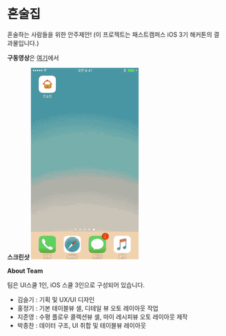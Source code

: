 # 혼술집

혼술하는 사람들을 위한 안주제안!
(이 프로젝트는 패스트캠퍼스 iOS 3기 해커톤의 결과물입니다.)

**구동영상**은 [여기](https://youtu.be/Uhteayybdg8)에서

**스크린샷**
![스크린샷](/screenshots/honsulzip.gif)

**About Team**

팀은 UI스쿨 1인, iOS 스쿨 3인으로 구성되어 있습니다.

- 김슬기 : 기획 및 UX/UI 디자인
- 홍정기 : 기본 테이블뷰 셀, 디테일 뷰 오토 레이아웃 작업
- 지준영 : 수평 플로우 콜렉션뷰 셀, 마이 레시피뷰 오토 레이아웃 제작
- 박종찬 : 데이터 구조, UI 취합 및 테이블뷰 레이아웃

